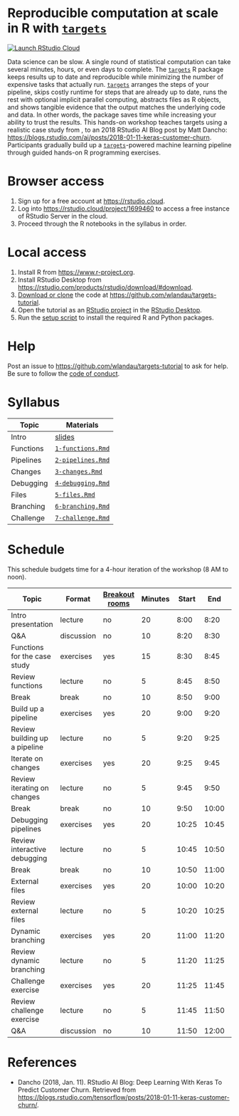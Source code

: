 # Reproducible computation at scale in R with [`targets`](https://github.com/ropensci/targets)

[![Launch RStudio Cloud](https://img.shields.io/badge/RStudio-Cloud-blue)](https://rstudio.cloud/project/1699460)

Data science can be slow. A single round of statistical computation can take several minutes, hours, or even days to complete. The [`targets`](https://github.com/ropensci/targets) R package keeps results up to date and reproducible while minimizing the number of expensive tasks that actually run. [`targets`](https://github.com/ropensci/targets) arranges the steps of your pipeline, skips costly runtime for steps that are already up to date, runs the rest with optional implicit parallel computing, abstracts files as R objects, and shows tangible evidence that the output matches the underlying code and data. In other words, the package saves time while increasing your ability to trust the results. This hands-on workshop teaches targets using a realistic case study from , to an 2018 RStudio AI Blog post by Matt Dancho: <https://blogs.rstudio.com/ai/posts/2018-01-11-keras-customer-churn>. Participants gradually build up a [`targets`](https://github.com/ropensci/targets)-powered machine learning pipeline through guided hands-on R programming exercises.

# Browser access

1. Sign up for a free account at <https://rstudio.cloud>.
1. Log into <https://rstudio.cloud/project/1699460> to access a free instance of RStudio Server in the cloud.
1. Proceed through the R notebooks in the syllabus in order.

# Local access

1. Install R from <https://www.r-project.org>.
1. Install RStudio Desktop from <https://rstudio.com/products/rstudio/download/#download>.
1. [Download or clone](https://docs.github.com/en/github/creating-cloning-and-archiving-repositories/cloning-a-repository) the code at <https://github.com/wlandau/targets-tutorial>.
1. Open the tutorial as an [RStudio project](https://github.com/wlandau/targets-tutorial/blob/main/targets-tutorial.Rproj) in the [RStudio Desktop](https://rstudio.com/products/rstudio/download/#download).
1. Run the [setup script](https://github.com/wlandau/targets-tutorial/blob/main/setup/local.R) to install the required R and Python packages.

# Help

Post an issue to <https://github.com/wlandau/targets-tutorial> to ask for help. Be sure to follow the [code of conduct](https://github.com/wlandau/targets-tutorial/blob/main/CODE_OF_CONDUCT.md).

# Syllabus

Topic | Materials
---|---
Intro | [slides](https://wlandau.github.io/targets-tutorial)
Functions | [`1-functions.Rmd`](https://github.com/wlandau/targets-tutorial/blob/main/1-functions.Rmd)
Pipelines | [`2-pipelines.Rmd`](https://github.com/wlandau/targets-tutorial/blob/main/2-pipelines.Rmd)
Changes | [`3-changes.Rmd`](https://github.com/wlandau/targets-tutorial/blob/main/3-changes.Rmd)
Debugging | [`4-debugging.Rmd`](https://github.com/wlandau/targets-tutorial/blob/main/4-debugging.Rmd)
Files | [`5-files.Rmd`](https://github.com/wlandau/targets-tutorial/blob/main/5-files.Rmd)
Branching | [`6-branching.Rmd`](https://github.com/wlandau/targets-tutorial/blob/main/6-branching.Rmd)
Challenge | [`7-challenge.Rmd`](https://github.com/wlandau/targets-tutorial/blob/main/7-challenge.Rmd)

# Schedule

This schedule budgets time for a 4-hour iteration of the workshop (8 AM to noon).

| Topic                        | Format     | [Breakout rooms](https://blog.zoom.us/using-zoom-breakout-rooms/) | Minutes | Start | End   | Materials                                                               |
|------------------------------|------------|----------------|---------|-------|-------|-------------------------------------------------------------------------|
| Intro presentation           | lecture    | no             | 20      | 8:00  | 8:20  | [slides](https://wlandau.github.io/targets-tutorial)                             |
| Q&A                          | discussion | no             | 10      | 8:20  | 8:30  | [slides](https://wlandau.github.io/targets-tutorial)                             |
| Functions for the case study | exercises  | yes            | 15      | 8:30  | 8:45  | [`1-functions.Rmd`](https://github.com/wlandau/targets-tutorial/blob/main/1-functions.Rmd) |
| Review functions             | lecture    | no             | 5       | 8:45  | 8:50  | [`1-functions.Rmd`](https://github.com/wlandau/targets-tutorial/blob/main/1-functions.Rmd) |
| Break                        | break      | no             | 10      | 8:50  | 9:00  |                                                                         |
| Build up a pipeline          | exercises  | yes            | 20      | 9:00  | 9:20  | [`2-pipelines.Rmd`](https://github.com/wlandau/targets-tutorial/blob/main/2-pipelines.Rmd) |
| Review building up a pipeline             | lecture    | no             | 5       | 9:20  | 9:25  | [`2-pipelines.Rmd`](https://github.com/wlandau/targets-tutorial/blob/main/2-pipelines.Rmd) |
| Iterate on changes           | exercises  | yes            | 20      | 9:25  | 9:45  | [`3-changes.Rmd`](https://github.com/wlandau/targets-tutorial/blob/main/3-changes.Rmd)   |
| Review iterating on changes               | lecture    | no             | 5       | 9:45  | 9:50  | [`3-changes.Rmd`](https://github.com/wlandau/targets-tutorial/blob/main/3-changes.Rmd)   |
| Break                        | break      | no             | 10      | 9:50  | 10:00 |                                                                         |
| Debugging pipelines  | exercises  | yes            | 20      | 10:25 | 10:45 | [`4-debugging.Rmd`](https://github.com/wlandau/targets-tutorial/blob/main/4-debugging.Rmd) |
| Review interactive debugging             | lecture    | no             | 5       | 10:45 | 10:50 | [`4-debugging.Rmd`](https://github.com/wlandau/targets-tutorial/blob/main/4-debugging.Rmd) |
| Break                        | break      | no             | 10      | 10:50 | 11:00 |                                                                         |
| External files               | exercises  | yes            | 20      | 10:00 | 10:20 | [`5-files.Rmd`](https://github.com/wlandau/targets-tutorial/blob/main/5-files.Rmd)     |
| Review external files                 | lecture    | no             | 5       | 10:20 | 10:25 | [`5-files.Rmd`](https://github.com/wlandau/targets-tutorial/blob/main/5-files.Rmd)     |
| Dynamic branching        | exercises  | yes            | 20      | 11:00 | 11:20 | [`6-branching.Rmd`](https://github.com/wlandau/targets-tutorial/blob/main/6-branching.Rmd) |
| Review dynamic branching           | lecture    | no             | 5       | 11:20 | 11:25 | [`6-branching.Rmd`](https://github.com/wlandau/targets-tutorial/blob/main/6-branching.Rmd) |
| Challenge exercise           | exercises  | yes            | 20      | 11:25 | 11:45 | [`7-challenge.Rmd`](https://github.com/wlandau/targets-tutorial/blob/main/7-challenge.Rmd) |
| Review challenge exercise            | lecture    | no             | 5       | 11:45 | 11:50 | [`7-challenge.Rmd`](https://github.com/wlandau/targets-tutorial/blob/main/7-challenge.Rmd) |
| Q&A                          | discussion | no             | 10      | 11:50 | 12:00 |                                                                         |

# References

* Dancho (2018, Jan. 11). RStudio AI Blog: Deep Learning With Keras To Predict Customer Churn. Retrieved from <https://blogs.rstudio.com/tensorflow/posts/2018-01-11-keras-customer-churn/>.

